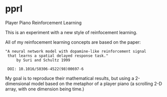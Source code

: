 pprl
====

Player Piano Reinforcement Learning

This is an experiment with a new style of reinfocement learning.

All of my reinfocement learning concepts are based on the paper:

    "A neural network model with dopamine-like reinforcement signal 
     that learns a spatial delayed response task."
         by Suri and Schultz 1999

     DOI: 10.1016/S0306-4522(98)00697-6


My goal is to reproduce their mathematical results, but using a 2-dimensional
model based on the metaphor of a player piano (a scrolling 2-D array, with one
dimension being time.)


